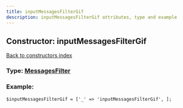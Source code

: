 ```yaml
---
title: inputMessagesFilterGif
description: inputMessagesFilterGif attributes, type and example
---
```

## Constructor: inputMessagesFilterGif  
[Back to constructors index](index.md)






### Type: [MessagesFilter](../types/MessagesFilter.md)


### Example:

```
$inputMessagesFilterGif = ['_' => 'inputMessagesFilterGif', ];
```